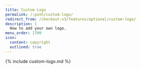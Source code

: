 ```yaml
---
title: Custom Logo
permalink: /:path/custom-logo/
redirect_from: /checkout-v3/features/optional/custom-logo/
description: |
  How to add your own logo.
menu_order: 1700
icon:
  content: copyright
  outlined: true
---
```


{% include custom-logo.md %}

